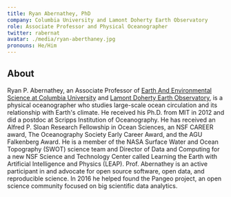 ```yaml
---
title: Ryan Abernathey, PhD
company: Columbia University and Lamont Doherty Earth Observatory
role: Associate Professor and Physical Oceanographer
twitter: rabernat
avatar: ./media/ryan-aberthaney.jpg
pronouns: He/Him
---
```

## About

Ryan P. Abernathey, an Associate Professor of [Earth And Environmental Science at Columbia University](https://eesc.columbia.edu/) and [Lamont Doherty Earth Observatory](https://lamont.columbia.edu/), is a physical oceanographer who studies large-scale ocean circulation and its relationship with Earth's climate. He received his Ph.D. from MIT in 2012 and did a postdoc at Scripps Institution of Oceanography. He has received an Alfred P. Sloan Research Fellowship in Ocean Sciences, an NSF CAREER award, The Oceanography Society Early Career Award, and the AGU Falkenberg Award. He is a member of the NASA Surface Water and Ocean Topography (SWOT) science team and Director of Data and Computing for a new NSF Science and Technology Center called Learning the Earth with Artificial Intelligence and Physics (LEAP). Prof. Abernathey is an active participant in and advocate for open source software, open data, and reproducible science. In 2016 he helped found the Pangeo project, an open science community focused on big scientific data analytics.